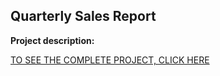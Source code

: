 ## Quarterly Sales Report

**Project description:** 



[TO SEE THE COMPLETE PROJECT, CLICK HERE](https://github.com/MiguelAhumada/MiguelAhumada.github.io/blob/main/PowerBI/QuarterlySalesReport/)



